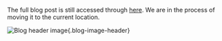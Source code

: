 The full blog post is still accessed through [here](https://www.1onepsilon.com/single-post/2018/06/04/June-2018-Epsilon-Picks). We are in the process of moving it to the current location.

![Blog header image](https://es-app.com/assets/ue8mx3.jpg){.blog-image-header}